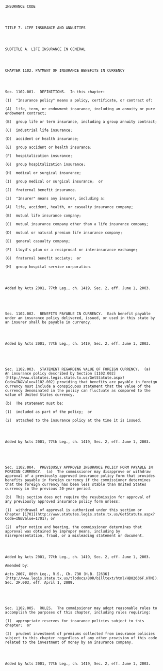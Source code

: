﻿
    
    
    	
    					
    
    
    INSURANCE CODE
    
      
    
    
    TITLE 7. LIFE INSURANCE AND ANNUITIES
    
      
    
    
    SUBTITLE A. LIFE INSURANCE IN GENERAL
    
      
    
    
    CHAPTER 1102. PAYMENT OF INSURANCE BENEFITS IN CURRENCY
    
      
    
    
    Sec. 1102.001.  DEFINITIONS.  In this chapter:
    
    (1)  "Insurance policy" means a policy, certificate, or contract of:
    
    (A)  life, term, or endowment insurance, including an annuity or pure endowment contract;
    
    (B)  group life or term insurance, including a group annuity contract;
    
    (C)  industrial life insurance;
    
    (D)  accident or health insurance;
    
    (E)  group accident or health insurance;
    
    (F)  hospitalization insurance;
    
    (G)  group hospitalization insurance;
    
    (H)  medical or surgical insurance;
    
    (I)  group medical or surgical insurance;  or
    
    (J)  fraternal benefit insurance.
    
    (2)  "Insurer" means any insurer, including a:
    
    (A)  life, accident, health, or casualty insurance company;
    
    (B)  mutual life insurance company;
    
    (C)  mutual insurance company other than a life insurance company;
    
    (D)  mutual or natural premium life insurance company;
    
    (E)  general casualty company;
    
    (F)  Lloyd's plan or a reciprocal or interinsurance exchange;
    
    (G)  fraternal benefit society;  or
    
    (H)  group hospital service corporation.
    
    
    
    
    Added by Acts 2001, 77th Leg., ch. 1419, Sec. 2, eff. June 1, 2003.
    
    
    
    
    
    Sec. 1102.002.  BENEFITS PAYABLE IN CURRENCY.  Each benefit payable under an insurance policy delivered, issued, or used in this state by an insurer shall be payable in currency.
    
    
    
    
    Added by Acts 2001, 77th Leg., ch. 1419, Sec. 2, eff. June 1, 2003.
    
    
    
    
    
    Sec. 1102.003.  STATEMENT REGARDING VALUE OF FOREIGN CURRENCY.  (a)  An insurance policy described by Section [1102.002](http://www.statutes.legis.state.tx.us/GetStatute.aspx?Code=IN&Value=1102.002) providing that benefits are payable in foreign currency must include a conspicuous statement that the value of the currency denominated in the policy can fluctuate as compared to the value of United States currency.
    
    (b)  The statement must be:
    
    (1)  included as part of the policy;  or
    
    (2)  attached to the insurance policy at the time it is issued.
    
    
    
    
    Added by Acts 2001, 77th Leg., ch. 1419, Sec. 2, eff. June 1, 2003.
    
    
    
    
    
    Sec. 1102.004.  PREVIOUSLY APPROVED INSURANCE POLICY FORM PAYABLE IN FOREIGN CURRENCY.  (a)  The commissioner may disapprove or withdraw approval of a previously approved insurance policy form that provides benefits payable in foreign currency if the commissioner determines that the foreign currency has been less stable than United States currency in the previous 20-year period.
    
    (b)  This section does not require the resubmission for approval of any previously approved insurance policy form unless:
    
    (1)  withdrawal of approval is authorized under this section or Chapter [1701](http://www.statutes.legis.state.tx.us/GetStatute.aspx?Code=IN&Value=1701); or
    
    (2)  after notice and hearing, the commissioner determines that approval was obtained by improper means, including by misrepresentation, fraud, or a misleading statement or document.
    
    
    
    
    Added by Acts 2001, 77th Leg., ch. 1419, Sec. 2, eff. June 1, 2003.
    
    Amended by: 
    
    Acts 2007, 80th Leg., R.S., Ch. 730 (H.B. [2636](http://www.legis.state.tx.us/tlodocs/80R/billtext/html/HB02636F.HTM)), Sec. 2F.003, eff. April 1, 2009.
    
    
    
    
    
    Sec. 1102.005.  RULES.  The commissioner may adopt reasonable rules to accomplish the purposes of this chapter, including rules requiring:
    
    (1)  appropriate reserves for insurance policies subject to this chapter;  or
    
    (2)  prudent investment of premiums collected from insurance policies subject to this chapter regardless of any other provision of this code related to the investment of money by an insurance company.
    
    
    
    
    Added by Acts 2001, 77th Leg., ch. 1419, Sec. 2, eff. June 1, 2003.
    
    
    
    
    				
